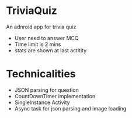 # TriviaQuiz
An adnroid app for trivia quiz
  - User need to answer MCQ
  - Time limit is 2 mins
  - stats are shown at last actitity

# Technicalities
  - JSON parsing for question
  - CountDownTimer implementation
  - SingleInstance Activity
  - Async task for json parsing and image loading
